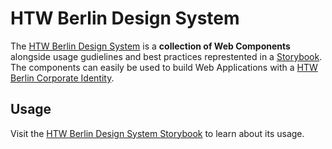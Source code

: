 # HTW Berlin Design System

The [HTW Berlin Design System](https://kevinklaus.github.io/htw-ds-webcomponents) is a **collection of Web Components** alongside usage gudielines and best practices represtented in a [Storybook](https://storybook.js.org/docs/web-components/get-started/introduction).
The components can easily be used to build Web Applications with a [HTW Berlin Corporate Identity](https://corporatedesign.htw-berlin.de/).

## Usage

Visit the [HTW Berlin Design System Storybook](https://kevinklaus.github.io/htw-ds-webcomponents) to learn about its usage.
